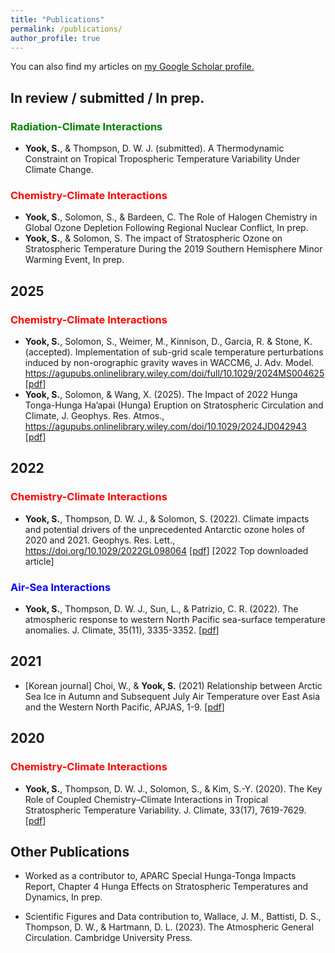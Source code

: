 ```yaml
---
title: "Publications"
permalink: /publications/
author_profile: true
---
```

You can also find my articles on <u><a href="https://scholar.google.com/citations?user=mvtir2cAAAAJ&hl=en&oi=ao">my Google Scholar profile</a>.</u>

## In review / submitted / In prep.
### <span style="color:green">Radiation-Climate Interactions</span>
* **Yook, S.**, & Thompson, D. W. J. (submitted).  A Thermodynamic Constraint on Tropical Tropospheric Temperature Variability Under Climate Change.
### <span style="color:red">Chemistry-Climate Interactions</span>
* **Yook, S.**, Solomon, S., & Bardeen, C. The Role of Halogen Chemistry in Global Ozone Depletion Following Regional Nuclear Conflict, In prep.
* **Yook, S.**, & Solomon, S. The impact of Stratospheric Ozone on Stratospheric Temperature During the 2019 Southern Hemisphere Minor Warming Event, In prep.
 
## 2025
### <span style="color:red">Chemistry-Climate Interactions</span>
* **Yook, S.**, Solomon, S., Weimer, M., Kinnison, D., Garcia, R. & Stone, K. (accepted). Implementation of sub-grid scale temperature perturbations induced by non-orographic gravity waves in WACCM6, J. Adv. Model. https://agupubs.onlinelibrary.wiley.com/doi/full/10.1029/2024MS004625 \[[pdf](http://shimyook.github.io/files/JAMES2025.pdf)\]
* **Yook, S.**, Solomon, & Wang, X. (2025). The Impact of 2022 Hunga Tonga-Hunga Ha’apai (Hunga) Eruption on Stratospheric Circulation and Climate, J. Geophys. Res. Atmos., https://agupubs.onlinelibrary.wiley.com/doi/10.1029/2024JD042943 \[[pdf](http://shimyook.github.io/files/JGR2025.pdf)\]

## 2022
### <span style="color:red">Chemistry-Climate Interactions</span>
* **Yook, S.**, Thompson, D. W. J., & Solomon, S. (2022). Climate impacts and potential drivers of the unprecedented Antarctic ozone holes of 2020 and 2021. Geophys. Res. Lett., https://doi.org/10.1029/2022GL098064 \[[pdf](http://shimyook.github.io/files/GRL2022.pdf)\] [2022 Top downloaded article]
### <span style="color:blue">Air-Sea Interactions</span>
* **Yook, S.**, Thompson, D. W. J., Sun, L., & Patrizio, C. R. (2022). The atmospheric response to western North Pacific sea-surface temperature anomalies. J. Climate, 35(11), 3335-3352.
\[[pdf](http://shimyook.github.io/files/JCL2022.pdf)\]

## 2021
* [Korean journal] Choi, W., & **Yook, S.** (2021) Relationship between Arctic Sea Ice in Autumn and Subsequent July Air Temperature over East Asia and the Western North Pacific, APJAS, 1-9.
\[[pdf](http://shimyook.github.io/files/JCL2020.pdf)\]

## 2020
### <span style="color:red">Chemistry-Climate Interactions</span>
* **Yook, S.**, Thompson, D. W. J., Solomon, S., & Kim, S.-Y. (2020). The Key Role of Coupled Chemistry–Climate Interactions in Tropical Stratospheric Temperature Variability. J. Climate, 33(17), 7619-7629.
\[[pdf](http://shimyook.github.io/files/JCL2020.pdf)\]


## Other Publications
* Worked as a contributor to, APARC Special Hunga-Tonga Impacts Report, Chapter 4 Hunga Effects on Stratospheric Temperatures and Dynamics, In prep.

* Scientific Figures and Data contribution to, Wallace, J. M., Battisti, D. S., Thompson, D. W., & Hartmann, D. L. (2023). The Atmospheric General Circulation. Cambridge University Press.
